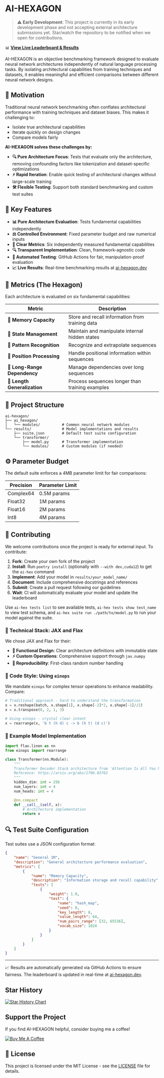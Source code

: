 # AI-HEXAGON

> ⚠️ **Early Development**: This project is currently in its early development phase and not accepting external architecture submissions yet. Star/watch the repository to be notified when we open for contributions.

📊 **[View Live Leaderboard & Results](https://ai-hexagon.dev)**

AI-HEXAGON is an objective benchmarking framework designed to evaluate neural network architectures independently of natural language processing tasks. By isolating architectural capabilities from training techniques and datasets, it enables meaningful and efficient comparisons between different neural network designs.

## 🎯 Motivation

Traditional neural network benchmarking often conflates architectural performance with training techniques and dataset biases. This makes it challenging to:

-   Isolate true architectural capabilities
-   Iterate quickly on design changes
-   Compare models fairly

**AI-HEXAGON solves these challenges by:**

-   **🔍 Pure Architecture Focus**: Tests that evaluate only the architecture, removing confounding factors like tokenization and dataset-specific optimizations
-   **⚡ Rapid Iteration**: Enable quick testing of architectural changes without large-scale training
-   **🛠️ Flexible Testing**: Support both standard benchmarking and custom test suites

## 🌟 Key Features

-   **📊 Pure Architecture Evaluation**: Tests fundamental capabilities independently
-   **⚖️ Controlled Environment**: Fixed parameter budget and raw numerical inputs
-   **📐 Clear Metrics**: Six independently measured fundamental capabilities
-   **🔍 Transparent Implementation**: Clean, framework-agnostic code
-   **🤖 Automated Testing**: GitHub Actions for fair, manipulation-proof evaluation
-   **📈 Live Results**: Real-time benchmarking results at [ai-hexagon.dev](https://ai-hexagon.dev)

## 📐 Metrics (The Hexagon)

Each architecture is evaluated on six fundamental capabilities:

| Metric                       | Description                                     |
| ---------------------------- | ----------------------------------------------- |
| 🧠 **Memory Capacity**       | Store and recall information from training data |
| 🔄 **State Management**      | Maintain and manipulate internal hidden states  |
| 🎯 **Pattern Recognition**   | Recognize and extrapolate sequences             |
| 📍 **Position Processing**   | Handle positional information within sequences  |
| 🔗 **Long-Range Dependency** | Manage dependencies over long sequences         |
| 📏 **Length Generalization** | Process sequences longer than training examples |

## 📁 Project Structure

```
ai-hexagon/
├── ai_hexagon/
│   └── modules/          # Common neural network modules
└── results/              # Model implementations and results
    ├── suite.json        # Default test suite configuration
    └── transformer/
        ├── model.py      # Transformer implementation
        └── modules/      # Custom modules (if needed)
```

## ⚙️ Parameter Budget

The default suite enforces a 4MB parameter limit for fair comparisons:

| Precision | Parameter Limit |
| --------- | --------------- |
| Complex64 | 0.5M params     |
| Float32   | 1M params       |
| Float16   | 2M params       |
| Int8      | 4M params       |

## 🤝 Contributing

We welcome contributions once the project is ready for external input. To contribute:

1. **Fork**: Create your own fork of the project
2. **Install**: Run `poetry install` (optionally with `--with dev,cuda12`) to get the `ai-hex` command
3. **Implement**: Add your model in `results/your_model_name/`
4. **Document**: Include comprehensive docstrings and references
5. **Submit**: Create a pull request following our guidelines
6. **Wait**: CI will automatically evaluate your model and update the leaderboard

Use `ai-hex tests list` to see available tests, `ai-hex tests show test_name` to view test schema, and `ai-hex suite run ./path/to/model.py` to run your model against the suite.

### 🔧 Technical Stack: JAX and Flax

We chose JAX and Flax for their:

-   **🧩 Functional Design**: Clear architecture definitions with immutable state
-   **⚡ Custom Operations**: Comprehensive support through `jax.numpy`
-   **🎯 Reproducibility**: First-class random number handling

### 📝 Code Style: Using `einops`

We mandate `einops` for complex tensor operations to enhance readability. Compare:

```python
# Traditional approach - hard to understand the transformation
x = x.reshape(batch, x.shape[1], x.shape[-2]*2, x.shape[-1]//2)
x = x.transpose(0, 2, 1, 3)

# Using einops - crystal clear intent
x = rearrange(x, 'b t (h d) c -> b (h t) (d c)')
```

### 📖 Example Model Implementation

```python
import flax.linen as nn
from einops import rearrange

class Transformer(nn.Module):
    """
    Transformer Decoder Stack architecture from 'Attention Is All You Need'.
    Reference: https://arxiv.org/abs/1706.03762
    """
    hidden_dim: int = 256
    num_layers: int = 4
    num_heads: int = 4

    @nn.compact
    def __call__(self, x):
        # Architecture implementation
        return x
```

## 🔍 Test Suite Configuration

Test suites use a JSON configuration format:

```json
{
    "name": "General 1M",
    "description": "General architecture performance evaluation",
    "metrics": [
        {
            "name": "Memory Capacity",
            "description": "Information storage and recall capability",
            "tests": [
                {
                    "weight": 1.0,
                    "test": {
                        "name": "hash_map",
                        "seed": 0,
                        "key_length": 8,
                        "value_length": 64,
                        "num_pairs_range": [32, 65536],
                        "vocab_size": 1024
                    }
                }
            ]
        }
    ]
}
```

---

📈 Results are automatically generated via GitHub Actions to ensure fairness. The leaderboard is updated in real-time at [ai-hexagon.dev](https://ai-hexagon.dev).

## Star History

[![Star History Chart](https://api.star-history.com/svg?repos=JirkaKlimes/AI-HEXAGON&type=Date)](https://star-history.com/#JirkaKlimes/AI-HEXAGON&Date)

## Support the Project

If you find AI-HEXAGON helpful, consider buying me a coffee!

[![Buy Me A Coffee](https://img.shields.io/badge/Buy%20Me%20A%20Coffee-FFDD00?style=for-the-badge&logo=buy-me-a-coffee&logoColor=black)](https://buymeacoffee.com/jiriklimes)

## 📜 License

This project is licensed under the MIT License - see the [LICENSE](LICENSE) file for details.
